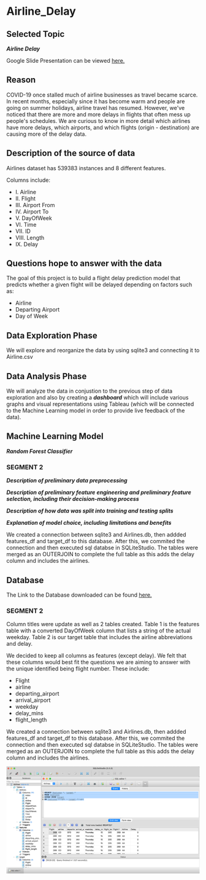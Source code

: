# Airline_Delay

## Selected Topic

***Airline Delay***

Google Slide Presentation can be viewed [here.](https://docs.google.com/presentation/d/1Gdb_rvwP0_uNhjOWyThWgazxaziDxe8qXib3i6_Qr8g/edit#slide=id.g13c2af1fd4b_2_26144)

## Reason
COVID-19 once stalled much of airline businesses as travel became scarce. In recent months, especially since it has become warm and people are going on summer holidays, airline travel has resumed. However, we've noticed that there are more and more delays in flights that often mess up people's schedules. We are curious to know in more detail which airlines have more delays, which airports, and which flights (origin - destination) are causing more of the delay data.

## Description of the source of data
Airlines dataset has 539383 instances and 8 different features. 

Columns include: 
- I. Airline 
- II. Flight 
- III. Airport From 
- IV. Airport To 
- V. DayOfWeek 
- VI. Time
- VII. ID
- VIII. Length 
- IX. Delay

## Questions hope to answer with the data
The goal of this project is to build a flight delay prediction model that predicts whether a given flight will be delayed depending on factors such as: 

- Airline
- Departing Airport
- Day of Week 

## Data Exploration Phase

We will explore and reorganize the data by using sqlite3 and connecting it to Airline.csv 

## Data Analysis Phase

We will analyze the data in conjustion to the previous step of data exploration and also by creating a ***dashboard*** which will include various graphs and visual representations using Tableau (which will be connected to the Machine Learning model in order to provide live feedback of the data). 

## Machine Learning Model 

***Random Forest Classifier***

### SEGMENT 2

***Description of preliminary data preprocessing***

***Description of preliminary feature engineering and preliminary feature selection, including their decision-making process***

***Description of how data was split into training and testing splits***

***Explanation of model choice, including limitations and benefits***

 We created a connection between sqlite3 and Airlines.db, then addded features_df and target_df to this database. After this, we commited the connection and then executed sql databse in SQLiteStudio. The tables were merged as an OUTERJOIN to complete the full table as this adds the delay column and includes the airlines. 

## Database

The Link to the Database downloaded can be found [here.](https://www.kaggle.com/datasets/jimschacko/airlines-dataset-to-predict-a-delay?datasetId=2285093&group=owned)

### SEGMENT 2

Column titles were update as well as 2 tables created. Table 1 is the features table with a converted DayOfWeek column that lists a string of the actual weekday. Table 2 is our target table that includes the airline abbreviations and delay. 

We decided to keep all columns as features (except delay). We felt that these columns would best fit the questions we are aiming to answer with the unique identified being flight number. These include: 
- Flight
- airline
- departing_airport
- arrival_airport
- weekday
- delay_mins
- flight_length

 We created a connection between sqlite3 and Airlines.db, then addded features_df and target_df to this database. After this, we commited the connection and then executed sql databse in SQLiteStudio. The tables were merged as an OUTERJOIN to complete the full table as this adds the delay column and includes the airlines. 

![airlines_db_join.png](airlines_db_join.png)

